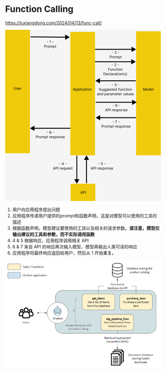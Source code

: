 # Function Calling

https://luxiangdong.com/2024/04/13/func-call/

![Untitled](Function%20Calling%20157bdd1d37bf43b48b3a4c45d9201a01/Untitled.png)

1. 用户向应用程序提出问题
2. 应用程序传递用户提供的prompt和函数声明，这是对模型可以使用的工具的描述
3. 根据函数声明，模型建议要使用的工具以及相关的请求参数。**请注意，模型仅输出建议的工具和参数，而不实际调用函数**
4. 4 & 5 根据响应，应用程序调用相关 API
5. 6 & 7 来自 API 的响应再次输入模型，模型再输出人类可读的响应
6. 应用程序将最终响应返回给用户，然后从 1 开始重复。

![Untitled](Function%20Calling%20157bdd1d37bf43b48b3a4c45d9201a01/Untitled%201.png)